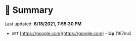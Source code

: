 # 📖 Summary
Last updated: **6/18/2021, 7:55:30 PM**

- `GET` [https://google.com](https://google.com) - **Up** (187ms)
